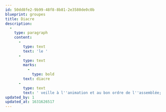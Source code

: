 ```yaml
---
id: 50dd8fe2-9b99-48f8-8b81-2e3580de0c0b
blueprint: groupes
title: Diacre
description:
  -
    type: paragraph
    content:
      -
        type: text
        text: 'le '
      -
        type: text
        marks:
          -
            type: bold
        text: diacre
      -
        type: text
        text: ' veille à l''animation et au bon ordre de l''assemblée; c''est un policier au sein de l’Église et il assiste le pasteur qui est le dirigeant de l’Église. '
updated_by: 1
updated_at: 1631626517
---
```

